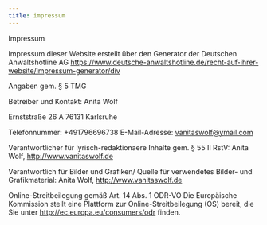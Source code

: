```yaml
---
title: impressum
---
```

<div class="links">

Impressum

Impressum dieser Website erstellt über den Generator der Deutschen Anwaltshotline AG 
 <https://www.deutsche-anwaltshotline.de/recht-auf-ihrer-website/impressum-generator/div>

Angaben gem. § 5 TMG

Betreiber und Kontakt:
Anita Wolf

Ernststraße 26 A
76131 Karlsruhe

Telefonnummer: +491796696738
E-Mail-Adresse: vanitaswolf@ymail.com

Verantwortlicher für lyrisch-redaktionaere Inhalte gem. § 55 II RstV:
Anita Wolf, http://www.vanitaswolf.de

Verantwortlich für Bilder und Grafiken/ Quelle für verwendetes Bilder- und Grafikmaterial:
Anita Wolf, http://www.vanitaswolf.de

Online-Streitbeilegung gemäß Art. 14 Abs. 1 ODR-VO
Die Europäische Kommission stellt eine Plattform zur Online-Streitbeilegung (OS) bereit, 
die Sie unter <http://ec.europa.eu/consumers/odr> finden.
 
 </div>
